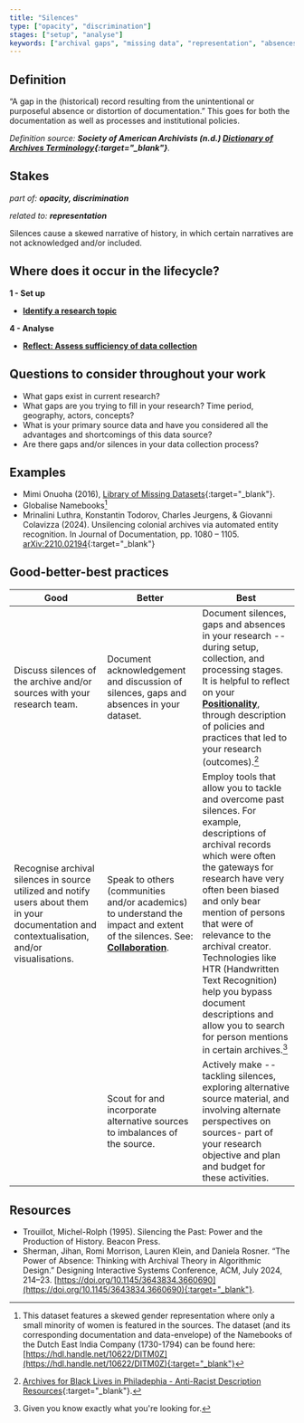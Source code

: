 ```yaml
---
title: "Silences"
type: ["opacity", "discrimination"]
stages: ["setup", "analyse"]
keywords: ["archival gaps", "missing data", "representation", "absences", "documentation", "historical record"]
---
```


## Definition
“A gap in the (historical) record resulting from the unintentional or purposeful absence or distortion of documentation.” This goes for both the documentation as well as processes and institutional policies.


_Definition source: **Society of American Archivists (n.d.) [Dictionary of
Archives Terminology](https://dictionary.archivists.org/entry/archival-silence.html ){:target="_blank"}**._ 

## Stakes
_part of: **opacity, discrimination**_

_related to: **representation**_

Silences cause a skewed narrative of history, in which certain narratives are not acknowledged and/or included. 


## Where does it occur in the lifecycle?

**1 - Set up**

- [**Identify a research topic**](/lifecycle/setup/#identify-a-research-topic)

**4 - Analyse**

- [**Reflect: Assess sufficiency of data collection**](/lifecycle/analyse/#reflect-assess-sufficiency-of-data-collection)

## Questions to consider throughout your work
- What gaps exist in current research? 
- What gaps are you trying to fill in your research? Time period, geography, actors, concepts?
- What is your primary source data and have you considered all the advantages and shortcomings of this data source? 
- Are there gaps and/or silences in your data collection process?

## Examples
- Mimi Onuoha (2016), [Library of Missing Datasets](https://github.com/MimiOnuoha/missing-datasets){:target="_blank"}.  
- Globalise Namebooks[^1] 
- Mrinalini Luthra, Konstantin Todorov, Charles Jeurgens, & Giovanni Colavizza (2024). Unsilencing colonial archives via automated entity recognition. In Journal of Documentation, pp. 1080 – 1105. [arXiv:2210.02194](https://arxiv.org/abs/2210.02194){:target="_blank"}


## Good-better-best practices

| Good | Better | Best|
|---|---|---|
|Discuss silences of the archive and/or sources with your research team. | Document acknowledgement and discussion of silences, gaps and absences in your dataset.| Document silences, gaps and absences in your research -- during setup, collection, and processing stages. It is helpful to reflect on your [**Positionality**](../positionality), through description of policies and practices that led to your research (outcomes).[^2]|
| Recognise archival silences in source utilized and notify users about them in your documentation and contextualisation, and/or visualisations. | Speak to others (communities and/or academics) to understand the impact and extent of the silences. See: [**Collaboration**](../collaboration).| Employ tools that allow you to tackle and overcome past silences. For example, descriptions of archival records which were often the gateways for research have very often been biased and only bear mention of persons that were of relevance to the archival creator. Technologies like HTR (Handwritten Text Recognition) help you bypass document descriptions and allow you to search for person mentions in certain archives.[^3] |
| | Scout for and incorporate alternative sources to imbalances of the source. | Actively make -- tackling silences, exploring alternative source material, and involving alternate perspectives on sources- part of your research objective and plan and budget for these activities.|

## Resources
- Trouillot, Michel-Rolph (1995). Silencing the Past: Power and the Production of History. Beacon Press.
- Sherman, Jihan, Romi Morrison, Lauren Klein, and Daniela Rosner. “The Power of Absence: Thinking with Archival Theory in Algorithmic Design.” Designing Interactive Systems Conference, ACM, July 2024, 214–23. [https://doi.org/10.1145/3643834.3660690](https://doi.org/10.1145/3643834.3660690){:target="_blank"}.


[^1]: This dataset features a skewed gender representation where only a small minority of women is featured in the sources. The dataset (and its corresponding documentation and data-envelope) of the Namebooks of the Dutch East India Company (1730-1794) can be found here: [https://hdl.handle.net/10622/DITM0Z](https://hdl.handle.net/10622/DITM0Z){:target="_blank"}
[^2]: [Archives for Black Lives in Philadephia - Anti-Racist Description Resources](https://archivesforblacklives.wordpress.com/wp-content/uploads/2019/10/ardr_final.pdf){:target="_blank"}.
[^3]: Given you know exactly what you're looking for. 
 